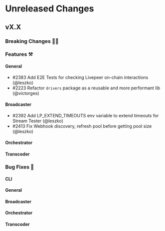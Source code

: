 # Unreleased Changes

## vX.X

### Breaking Changes 🚨🚨

### Features ⚒

#### General
- \#2383 Add E2E Tests for checking Livepeer on-chain interactions (@leszko)
- \#2223 Refactor `drivers` package as a reusable and more performant lib (@victorges)

#### Broadcaster
- \#2392 Add LP_EXTEND_TIMEOUTS env variable to extend timeouts for Stream Tester (@leszko)
- \#2413 Fix Webhook discovery, refresh pool before getting pool size (@leszko)

#### Orchestrator

#### Transcoder

### Bug Fixes 🐞

#### CLI

#### General

#### Broadcaster

#### Orchestrator

#### Transcoder
